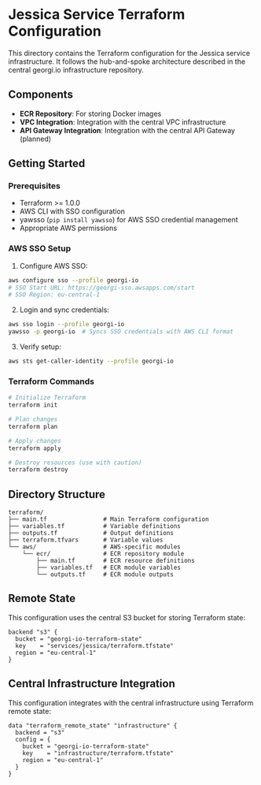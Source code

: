 # Jessica Service Terraform Configuration

This directory contains the Terraform configuration for the Jessica service infrastructure. It follows the hub-and-spoke architecture described in the central georgi.io infrastructure repository.

## Components

- **ECR Repository**: For storing Docker images
- **VPC Integration**: Integration with the central VPC infrastructure
- **API Gateway Integration**: Integration with the central API Gateway (planned)

## Getting Started

### Prerequisites

- Terraform >= 1.0.0
- AWS CLI with SSO configuration
- yawsso (`pip install yawsso`) for AWS SSO credential management
- Appropriate AWS permissions

### AWS SSO Setup

1. Configure AWS SSO:
```bash
aws configure sso --profile georgi-io
# SSO Start URL: https://georgi-sso.awsapps.com/start
# SSO Region: eu-central-1
```

2. Login and sync credentials:
```bash
aws sso login --profile georgi-io
yawsso -p georgi-io  # Syncs SSO credentials with AWS CLI format
```

3. Verify setup:
```bash
aws sts get-caller-identity --profile georgi-io
```

### Terraform Commands

```bash
# Initialize Terraform
terraform init

# Plan changes
terraform plan

# Apply changes
terraform apply

# Destroy resources (use with caution)
terraform destroy
```

## Directory Structure

```
terraform/
├── main.tf                # Main Terraform configuration
├── variables.tf           # Variable definitions
├── outputs.tf             # Output definitions
├── terraform.tfvars       # Variable values
└── aws/                   # AWS-specific modules
    └── ecr/               # ECR repository module
        ├── main.tf        # ECR resource definitions
        ├── variables.tf   # ECR module variables
        └── outputs.tf     # ECR module outputs
```

## Remote State

This configuration uses the central S3 bucket for storing Terraform state:

```hcl
backend "s3" {
  bucket = "georgi-io-terraform-state"
  key    = "services/jessica/terraform.tfstate"
  region = "eu-central-1"
}
```

## Central Infrastructure Integration

This configuration integrates with the central infrastructure using Terraform remote state:

```hcl
data "terraform_remote_state" "infrastructure" {
  backend = "s3"
  config = {
    bucket = "georgi-io-terraform-state"
    key    = "infrastructure/terraform.tfstate"
    region = "eu-central-1"
  }
}
``` 